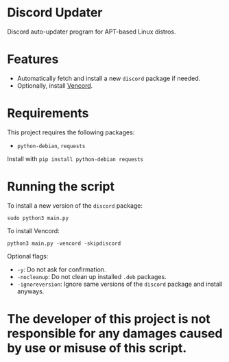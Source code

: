 # Discord Updater
Discord auto-updater program for APT-based Linux distros.

# Features
- Automatically fetch and install a new `discord` package if needed.
- Optionally, install [Vencord](https://vencord.dev).

# Requirements
This project requires the following packages:
- `python-debian`, `requests`

Install with `pip install python-debian requests`

# Running the script
To install a new version of the `discord` package:

`sudo python3 main.py`

To install Vencord:

`python3 main.py -vencord -skipdiscord`

Optional flags:
- `-y`: Do not ask for confirmation.
- `-nocleanup`: Do not clean up installed `.deb` packages.
- `-ignoreversion`: Ignore same versions of the `discord` package and install anyways.

# The developer of this project is not responsible for any damages caused by use or misuse of this script.

